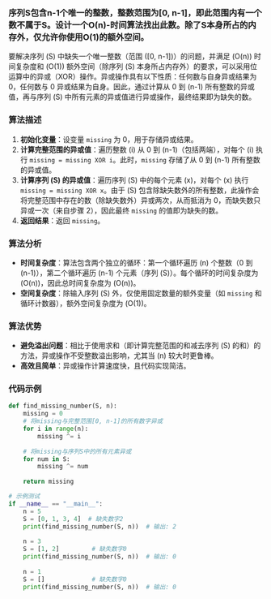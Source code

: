 ### 序列S包含n-1个唯一的整数，整数范围为[0, n-1]，即此范围内有一个数不属于S。设计一个O(n)-时间算法找出此数。除了S本身所占的内存外，仅允许你使用O(1)的额外空间。

要解决序列 \(S\) 中缺失一个唯一整数（范围 \([0, n-1]\)）的问题，并满足 \(O(n)\) 时间复杂度和 \(O(1)\) 额外空间（除序列 \(S\) 本身所占内存外）的要求，可以采用位运算中的异或（XOR）操作。异或操作具有以下性质：任何数与自身异或结果为 0，任何数与 0 异或结果为自身。因此，通过计算从 0 到 \(n-1\) 所有整数的异或值，再与序列 \(S\) 中所有元素的异或值进行异或操作，最终结果即为缺失的数。

### 算法描述
1. **初始化变量**：设变量 `missing` 为 0，用于存储异或结果。
2. **计算完整范围的异或值**：遍历整数 \(i\) 从 0 到 \(n-1\)（包括两端），对每个 \(i\) 执行 `missing = missing XOR i`。此时，`missing` 存储了从 0 到 \(n-1\) 所有整数的异或值。
3. **计算序列 \(S\) 的异或值**：遍历序列 \(S\) 中的每个元素 \(x\)，对每个 \(x\) 执行 `missing = missing XOR x`。由于 \(S\) 包含除缺失数外的所有整数，此操作会将完整范围中存在的数（除缺失数外）异或两次，从而抵消为 0，而缺失数只异或一次（来自步骤 2），因此最终 `missing` 的值即为缺失的数。
4. **返回结果**：返回 `missing`。

### 算法分析
- **时间复杂度**：算法包含两个独立的循环：第一个循环遍历 \(n\) 个整数（0 到 \(n-1\)），第二个循环遍历 \(n-1\) 个元素（序列 \(S\)）。每个循环的时间复杂度为 \(O(n)\)，因此总时间复杂度为 \(O(n)\)。
- **空间复杂度**：除输入序列 \(S\) 外，仅使用固定数量的额外变量（如 `missing` 和循环计数器），额外空间复杂度为 \(O(1)\)。

### 算法优势
- **避免溢出问题**：相比于使用求和（即计算完整范围的和减去序列 \(S\) 的和）的方法，异或操作不受整数溢出影响，尤其当 \(n\) 较大时更鲁棒。
- **高效且简单**：异或操作计算速度快，且代码实现简洁。

### 代码示例
```python
def find_missing_number(S, n):
    missing = 0
    # 将missing与完整范围[0, n-1]的所有数字异或
    for i in range(n):
        missing ^= i
    
    # 将missing与序列S中的所有元素异或
    for num in S:
        missing ^= num
    
    return missing

# 示例测试
if __name__ == "__main__":
    n = 5
    S = [0, 1, 3, 4]  # 缺失数字2
    print(find_missing_number(S, n))  # 输出: 2
    
    n = 3
    S = [1, 2]         # 缺失数字0
    print(find_missing_number(S, n))  # 输出: 0
    
    n = 1
    S = []             # 缺失数字0
    print(find_missing_number(S, n))  # 输出: 0
```

